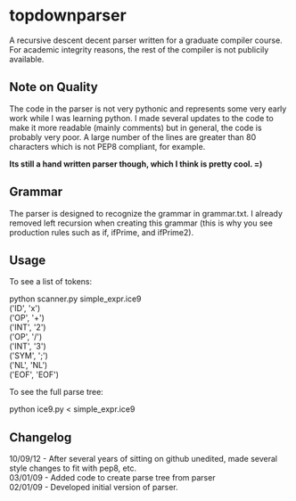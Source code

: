 topdownparser
=============

A recursive descent decent parser written for a graduate compiler course. For
academic integrity reasons, the rest of the compiler is not publicily available.

Note on Quality
----------------
The code in the parser is not very pythonic and represents some very early work
while I was learning python. I made several updates to the code to make it more
readable (mainly comments) but in general, the code is
probably very poor. A large number of the lines are greater than 80 characters
which is not PEP8 compliant, for example.

**Its still a hand written parser though, which I think is pretty cool. =)**

Grammar
-------
The parser is designed to recognize the grammar in grammar.txt. I already
removed left recursion when creating this grammar (this is why you see production
rules such as if, ifPrime, and ifPrime2).

Usage
-----
To see a list of tokens:

python scanner.py simple\_expr.ice9  
    ('ID', 'x')  
    ('OP', '+')  
    ('INT', '2')  
    ('OP', '/')  
    ('INT', '3')  
    ('SYM', ';')  
    ('NL', 'NL')  
    ('EOF', 'EOF')  

To see the full parse tree:

python ice9.py < simple\_expr.ice9  

Changelog
---------
10/09/12 - After several years of sitting on github unedited, made several style
          changes to fit with pep8, etc.  
03/01/09 - Added code to create parse tree from parser  
02/01/09 - Developed initial version of parser.  

